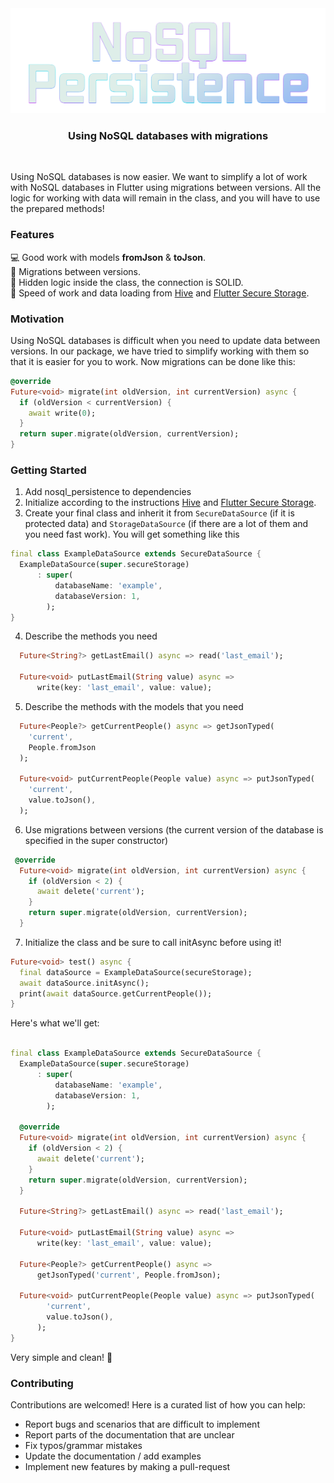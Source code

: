 <div align="center">
  <img src="https://raw.githubusercontent.com/meg4cyberc4t/nosql_persistence/main/.github/logo.png"></img>
  <h3>Using NoSQL databases with migrations</h3>
</div>
</br>


Using NoSQL databases is now easier. We want to simplify a lot of work with NoSQL databases in Flutter using migrations between versions. All the logic for working with data will remain in the class, and you will have to use the prepared methods!

### Features

💻 Good work with models **fromJson** & **toJson**.\
💐 Migrations between versions.\
🌱 Hidden logic inside the class, the connection is SOLID.\
🏁 Speed of work and data loading from <a href="https://pub.dev/packages/hive">Hive</a> and <a href="https://pub.dev/packages/flutter_secure_storage">Flutter Secure Storage</a>.

### Motivation

Using NoSQL databases is difficult when you need to update data between versions. In our package, we have tried to simplify working with them so that it is easier for you to work. Now migrations can be done like this:
```dart
@override
Future<void> migrate(int oldVersion, int currentVersion) async {
  if (oldVersion < currentVersion) {
    await write(0);
  }
  return super.migrate(oldVersion, currentVersion);
}
```


### Getting Started
1. Add nosql_persistence to dependencies
2. Initialize according to the instructions <a href="https://pub.dev/packages/hive">Hive</a> and <a href="https://pub.dev/packages/flutter_secure_storage">Flutter Secure Storage</a>.
3. Create your final class and inherit it from ```SecureDataSource``` (if it is protected data) and ```StorageDataSource``` (if there are a lot of them and you need fast work).
You will get something like this
```dart
final class ExampleDataSource extends SecureDataSource {
  ExampleDataSource(super.secureStorage)
      : super(
          databaseName: 'example',
          databaseVersion: 1,
        );
}
```
4. Describe the methods you need
```dart
  Future<String?> getLastEmail() async => read('last_email');

  Future<void> putLastEmail(String value) async =>
      write(key: 'last_email', value: value);
```
5. Describe the methods with the models that you need
```dart
  Future<People?> getCurrentPeople() async => getJsonTyped(
    'current',
    People.fromJson
  );

  Future<void> putCurrentPeople(People value) async => putJsonTyped(
    'current',
    value.toJson(),
  );
```
6. Use migrations between versions (the current version of the database is specified in the super constructor)
```dart
 @override
  Future<void> migrate(int oldVersion, int currentVersion) async {
    if (oldVersion < 2) {
      await delete('current');
    }
    return super.migrate(oldVersion, currentVersion);
  }
```
7. Initialize the class and be sure to call initAsync before using it!
```dart
Future<void> test() async {
  final dataSource = ExampleDataSource(secureStorage);
  await dataSource.initAsync();
  print(await dataSource.getCurrentPeople());
}
```
Here's what we'll get:
```dart

final class ExampleDataSource extends SecureDataSource {
  ExampleDataSource(super.secureStorage)
      : super(
          databaseName: 'example',
          databaseVersion: 1,
        );

  @override
  Future<void> migrate(int oldVersion, int currentVersion) async {
    if (oldVersion < 2) {
      await delete('current');
    }
    return super.migrate(oldVersion, currentVersion);
  }

  Future<String?> getLastEmail() async => read('last_email');

  Future<void> putLastEmail(String value) async =>
      write(key: 'last_email', value: value);

  Future<People?> getCurrentPeople() async =>
      getJsonTyped('current', People.fromJson);

  Future<void> putCurrentPeople(People value) async => putJsonTyped(
        'current',
        value.toJson(),
      );
}
```
Very simple and clean! 🌱
   
### Contributing 
Contributions are welcomed!
Here is a curated list of how you can help:
* Report bugs and scenarios that are difficult to implement
* Report parts of the documentation that are unclear
* Fix typos/grammar mistakes
* Update the documentation / add examples
* Implement new features by making a pull-request
